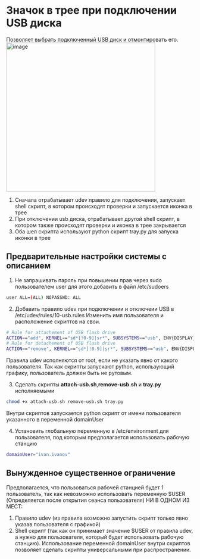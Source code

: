 # Значок в трее при подключении USB диска
Позволяет выбрать подключенный USB диск и отмонтировать его.</br>
<img width="400" alt="image" src="https://github.com/marat180399/trayIconUmountUSB/assets/109339534/bb4485d8-045a-43f5-b882-7efc70f6e682"></br>
1) Сначала отрабатывает udev правило для подключения, запускает shell скрипт, в котором происходят проверки и запускается иконка в трее
2) При отключении usb диска, отрабатывает другой shell скрипт, в котором также происходят проверки и иконка в трее закрывается
3) Оба шел скрипта используют python скрипт tray.py для запуска иконки в трее

## Предварительные настройки системы с описанием

1) Не запрашивать пароль при повышении прав через sudo пользователем user для этого добавить в файл /etc/sudoers
```bash
user ALL=(ALL) NOPASSWD: ALL
```

2) Добавить правило udev при подключении и отключеии USB в /etc/udev/rules/10-usb.rules
Изменить имя пользователя и расположение скриптов на свои.
```bash
# Rule for attachement of USB flash drive
ACTION=="add", KERNEL=="sd*[!0-9]|sr*", SUBSYSTEMS=="usb", ENV{DISPLAY}=":0" ENV{XAUTHORITY}="/home/user/.Xauthority" RUN+="/usr/bin/sudo -u user /home/user/tray/attach-usb.sh"
# Rule for detachement of USB flash drive
ACTION=="remove", KERNEL=="sd*[!0-9]|sr*", SUBSYSTEMS=="usb", ENV{DISPLAY}=":0" ENV{XAUTHORITY}="/home/user/.Xauthority" RUN+="/usr/bin/sudo -u user /home/user/tray/remove-usb.sh"
```
Правила udev исполняются от root, если не указать явно от какого пользователя. 
Так как скрипты запускают python, использующий графику, пользователь должен быть не рутовым.

3) Сделать скрипты <b>attach-usb.sh</b>,<b>remove-usb.sh</b> и <b>tray.py</b> исполняемыми 
```bash
chmod +x attach-usb.sh remove-usb.sh tray.py
```
Внутри скриптов запускается python скрипт от имени пользователя указанного в переменной domainUser

4) Установить глобальную переменную в /etc/environment для пользователя, под которым предполагается использовать рабочую станцию
```bash
domainUser="ivan.ivanov"
```

## Вынужденное существенное ограничение
Предполагается, что пользоваться рабочей станцией будет 1 пользователь, так как невозможно использовать переменную $USER (Определяется после открытия сеанса пользователя) НИ В ОДНОМ ИЗ МЕСТ:
1) Правило udev (из правила возможно запустить скрипт только явно указав пользователя с графикой)
2) Shell скрипт (так как он принимает значение $USER от правила udev, а нужно для пользователя, который будет использовать рабочую станцию). 
Использование переменной domainUser внутри скриптов позволяет сделать скрипты универсальными при распространении.
